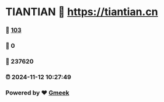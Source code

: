 # TIANTIAN :link: https://tiantian.cn 
### :page_facing_up: [103](https://tiantian.cn/tag.html) 
### :speech_balloon: 0 
### :hibiscus: 237620 
### :alarm_clock: 2024-11-12 10:27:49 
### Powered by :heart: [Gmeek](https://github.com/Meekdai/Gmeek)
